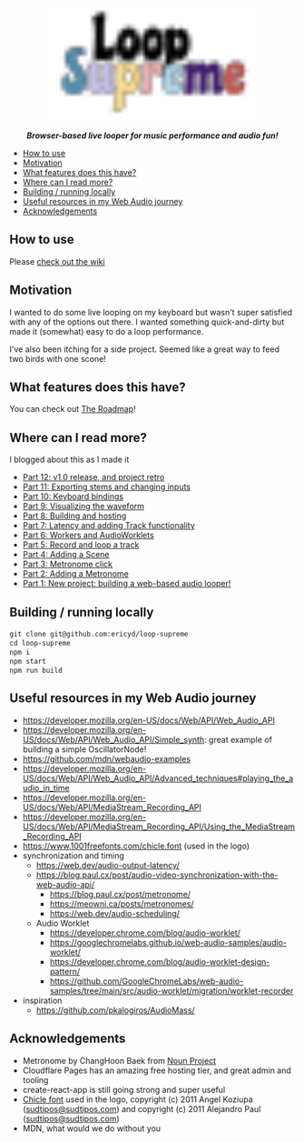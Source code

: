 <p align="center">
  <img src="./public/icons/loop-supreme-cover-art.svg" height="200px" alt="Loop Supreme">
</p>

<p align="center">
  <strong><em>Browser-based live looper for music performance and audio fun!</em></strong>
</p>

- [How to use](#how-to-use)
- [Motivation](#motivation)
- [What features does this have?](#what-features-does-this-have)
- [Where can I read more?](#where-can-i-read-more)
- [Building / running locally](#building-running-locally)
- [Useful resources in my Web Audio journey](#useful-resources-in-my-web-audio-journey)
- [Acknowledgements](#acknowledgements)

## How to use

Please [check out the wiki](https://github.com/ericyd/loop-supreme/wiki)

## Motivation

I wanted to do some live looping on my keyboard but wasn't super satisfied with any of the options out there. I wanted something quick-and-dirty but made it (somewhat) easy to do a loop performance.

I've also been itching for a side project. Seemed like a great way to feed two birds with one scone!

## What features does this have?

You can check out [The Roadmap](./roadmap.md)!

## Where can I read more?

I blogged about this as I made it

* [Part 12: v1.0 release, and project retro](https://ericyd.hashnode.dev/loop-supreme-part-12-v10-release-and-project-retro)
* [Part 11: Exporting stems and changing inputs](https://ericyd.hashnode.dev/loop-supreme-part-11-exporting-stems-and-changing-inputs)
* [Part 10: Keyboard bindings](https://ericyd.hashnode.dev/loop-supreme-part-10-keyboard-bindings)
* [Part 9: Visualizing the waveform](https://ericyd.hashnode.dev/loop-supreme-part-9-visualizing-the-waveform)
* [Part 8: Building and hosting](https://ericyd.hashnode.dev/loop-supreme-part-8-building-and-hosting)
* [Part 7: Latency and adding Track functionality](https://ericyd.hashnode.dev/loop-supreme-part-7-latency-and-adding-track-functionality)
* [Part 6: Workers and AudioWorklets](https://ericyd.hashnode.dev/loop-supreme-part-6-workers-and-audioworklets)
* [Part 5: Record and loop a track](https://ericyd.hashnode.dev/loop-supreme-part-5-record-and-loop-a-track)
* [Part 4: Adding a Scene](https://ericyd.hashnode.dev/loop-supreme-part-4-adding-a-scene)
* [Part 3: Metronome click](https://ericyd.hashnode.dev/loop-supreme-part-3-metronome-click)
* [Part 2: Adding a Metronome](https://ericyd.hashnode.dev/loop-supreme-part-2-adding-a-metronome)
* [Part 1: New project: building a web-based audio looper!](https://ericyd.hashnode.dev/new-project-building-a-web-based-audio-looper)

## Building / running locally

```shell
git clone git@github.com:ericyd/loop-supreme
cd loop-supreme
npm i
npm start
npm run build
```

## Useful resources in my Web Audio journey

- https://developer.mozilla.org/en-US/docs/Web/API/Web_Audio_API
- https://developer.mozilla.org/en-US/docs/Web/API/Web_Audio_API/Simple_synth: great example of building a simple OscillatorNode!
- https://github.com/mdn/webaudio-examples
- https://developer.mozilla.org/en-US/docs/Web/API/Web_Audio_API/Advanced_techniques#playing_the_audio_in_time
- https://developer.mozilla.org/en-US/docs/Web/API/MediaStream_Recording_API
- https://developer.mozilla.org/en-US/docs/Web/API/MediaStream_Recording_API/Using_the_MediaStream_Recording_API
- https://www.1001freefonts.com/chicle.font (used in the logo)
- synchronization and timing
  - https://web.dev/audio-output-latency/
  - https://blog.paul.cx/post/audio-video-synchronization-with-the-web-audio-api/
    - https://blog.paul.cx/post/metronome/
    - https://meowni.ca/posts/metronomes/
    - https://web.dev/audio-scheduling/
  - Audio Worklet
    - https://developer.chrome.com/blog/audio-worklet/
    - https://googlechromelabs.github.io/web-audio-samples/audio-worklet/
    - https://developer.chrome.com/blog/audio-worklet-design-pattern/
    - https://github.com/GoogleChromeLabs/web-audio-samples/tree/main/src/audio-worklet/migration/worklet-recorder
- inspiration
  - https://github.com/pkalogiros/AudioMass/

## Acknowledgements

- Metronome by ChangHoon Baek from <a href="https://thenounproject.com/icon/metronome-118052/" target="_blank" title="Metronome Icons">Noun Project</a>
- Cloudflare Pages has an amazing free hosting tier, and great admin and tooling
- create-react-app is still going strong and super useful
- [Chicle font](https://fonts.google.com/specimen/Chicle) used in the logo, copyright (c) 2011 Angel Koziupa (sudtipos@sudtipos.com) and copyright (c) 2011 Alejandro Paul (sudtipos@sudtipos.com)
- MDN, what would we do without you
